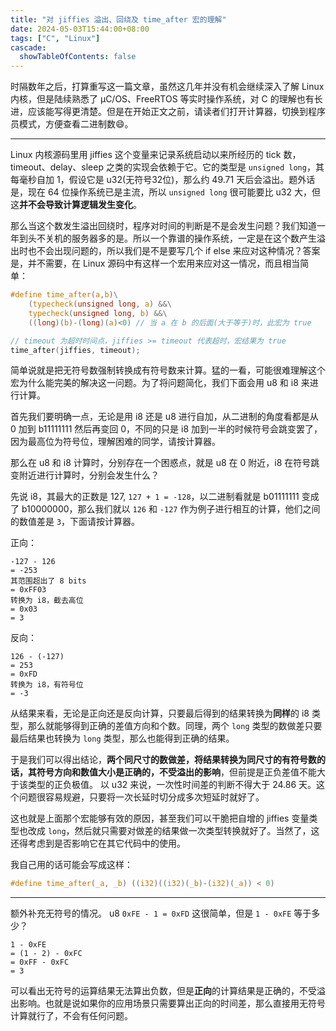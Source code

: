 ```yaml
---
title: "对 jiffies 溢出、回绕及 time_after 宏的理解"
date: 2024-05-03T15:44:00+08:00
tags: ["C", "Linux"]
cascade:
  showTableOfContents: false
---
```


时隔数年之后，打算重写这一篇文章，虽然这几年并没有机会继续深入了解 Linux 内核，但是陆续熟悉了 μC/OS、FreeRTOS 等实时操作系统，对 C 的理解也有长进，应该能写得更清楚。但是在开始正文之前，请读者们打开计算器，切换到程序员模式，方便查看二进制数😄。

---

Linux 内核源码里用 jiffies 这个变量来记录系统启动以来所经历的 tick 数，timeout、delay、sleep 之类的实现会依赖于它。它的类型是 `unsigned long`，其每毫秒自加 1，假设它是 u32(无符号32位)，那么约 49.71 天后会溢出。题外话是，现在 64 位操作系统已是主流，所以 `unsigned long` 很可能要比 u32 大，但这**并不会导致计算逻辑发生变化**。

那么当这个数发生溢出回绕时，程序对时间的判断是不是会发生问题？我们知道一年到头不关机的服务器多的是。所以一个靠谱的操作系统，一定是在这个数产生溢出时也不会出现问题的，所以我们是不是要写几个 if else 来应对这种情况？答案是，并不需要，在 Linux 源码中有这样一个宏用来应对这一情况，而且相当简单：

```c
#define time_after(a,b)\
    (typecheck(unsigned long, a) &&\
    typecheck(unsigned long, b) &&\
    ((long)(b)-(long)(a)<0) // 当 a 在 b 的后面(大于等于)时，此宏为 true

// timeout 为超时时间点，jiffies >= timeout 代表超时，宏结果为 true
time_after(jiffies, timeout);
```

简单说就是把无符号数强制转换成有符号数来计算。猛的一看，可能很难理解这个宏为什么能完美的解决这一问题。为了将问题简化，我们下面会用 u8 和 i8 来进行计算。

首先我们要明确一点，无论是用 i8 还是 u8 进行自加，从二进制的角度看都是从 0 加到 b11111111 然后再变回 0，不同的只是 i8 加到一半的时候符号会跳变罢了，因为最高位为符号位，理解困难的同学，请按计算器。

那么在 u8 和 i8 计算时，分别存在一个困惑点，就是 u8 在 0 附近，i8 在符号跳变附近进行计算时，分别会发生什么？

先说 i8，其最大的正数是 127, `127 + 1 = -128`，以二进制看就是 b01111111 变成了 b10000000，那么我们就以 `126` 和 `-127` 作为例子进行相互的计算，他们之间的数值差是 `3`，下面请按计算器。

正向：

```
-127 - 126
= -253
其范围超出了 8 bits
= 0xFF03
转换为 i8，截去高位
= 0x03
= 3
```

反向：

```
126 - (-127)
= 253
= 0xFD
转换为 i8，有符号位
= -3
```

从结果来看，无论是正向还是反向计算，只要最后得到的结果转换为**同样**的 i8 类型，那么就能够得到正确的差值方向和个数。同理，两个 `long` 类型的数做差只要最后结果也转换为 `long` 类型，那么也能得到正确的结果。

于是我们可以得出结论，**两个同尺寸的数做差，将结果转换为同尺寸的有符号数的话，其符号方向和数值大小是正确的，不受溢出的影响**，但前提是正负差值不能大于该类型的正负极值。 以 u32 来说，一次性时间差的判断不得大于 24.86 天。这个问题很容易规避，只要将一次长延时切分成多次短延时就好了。

这也就是上面那个宏能够有效的原因，甚至我们可以干脆把自增的 jiffies 变量类型也改成 `long`，然后就只需要对做差的结果做一次类型转换就好了。当然了，这还得考虑到是否影响它在其它代码中的使用。

我自己用的话可能会写成这样：

```c
#define time_after(_a, _b) ((i32)((i32)(_b)-(i32)(_a)) < 0)
```

---

额外补充无符号的情况。 u8 `0xFE - 1 = 0xFD` 这很简单，但是 `1 - 0xFE` 等于多少？

```
1 - 0xFE
= (1 - 2) - 0xFC
= 0xFF - 0xFC
= 3
```

可以看出无符号的运算结果无法算出负数，但是**正向**的计算结果是正确的，不受溢出影响。也就是说如果你的应用场景只需要算出正向的时间差，那么直接用无符号计算就行了，不会有任何问题。
